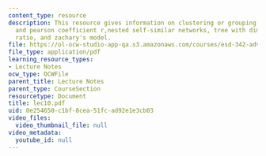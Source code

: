 ```yaml
---
content_type: resource
description: This resource gives information on clustering or grouping metrics, community-finding
  and pearson coefficient r,nested self-similar networks, tree with diminishing branching
  ratio, and zachary's model.
file: https://ol-ocw-studio-app-qa.s3.amazonaws.com/courses/esd-342-advanced-system-architecture-spring-2006/0e254650c1bf8cea51fcad92e1e3cb03_lec10.pdf
file_type: application/pdf
learning_resource_types:
- Lecture Notes
ocw_type: OCWFile
parent_title: Lecture Notes
parent_type: CourseSection
resourcetype: Document
title: lec10.pdf
uid: 0e254650-c1bf-8cea-51fc-ad92e1e3cb03
video_files:
  video_thumbnail_file: null
video_metadata:
  youtube_id: null
---
```

